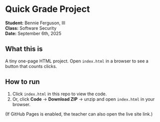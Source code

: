 # Quick Grade Project

**Student:** Bennie Ferguson, III  
**Class:** Software Security  
**Date:** September 6th, 2025

## What this is
A tiny one-page HTML project. Open `index.html` in a browser to see a button that counts clicks.

## How to run
1. Click `index.html` in this repo to view the code.
2. Or, click **Code** → **Download ZIP** → unzip and open `index.html` in your browser.

(If GitHub Pages is enabled, the teacher can also open the live site link.)
